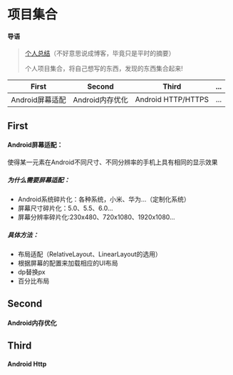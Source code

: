 # 项目集合
#### 导语
> [个人总结](https://momubai.github.io/)（不好意思说成博客，毕竟只是平时的摘要）
> 
> 个人项目集合，将自己想写的东西，发现的东西集合起来!

| First  | Second   | Third  | ...|
|--------|--------|-------|-------|
| Android屏幕适配 | Android内存优化 | Android HTTP/HTTPS |...|
## First
#### Android屏幕适配：
使得某一元素在Android不同尺寸、不同分辨率的手机上具有相同的显示效果

##### 为什么需要屏幕适配：
* Android系统碎片化：各种系统，小米、华为...（定制化系统）  
* 屏幕尺寸碎片化：5.0、5.5、6.0...  
* 屏幕分辨率碎片化:230x480、720x1080、1920x1080...
  
##### 具体方法：  
* 布局适配（RelativeLayout、LinearLayout的选用）  
* 根据屏幕的配置来加载相应的UI布局  
* dp替换px  
* 百分比布局

## Second
#### Android内存优化

## Third

#### Android Http

